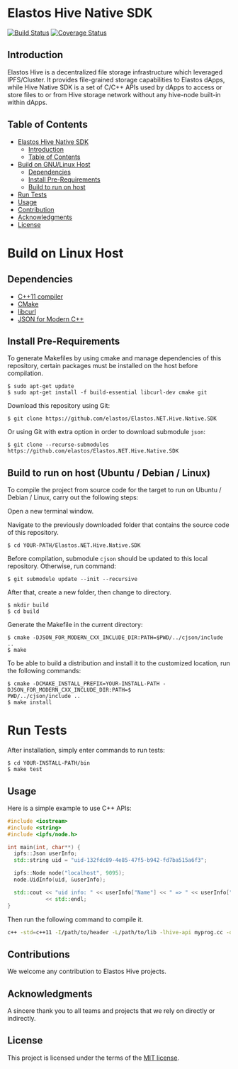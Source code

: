 # Elastos Hive Native SDK

[![Build Status](https://camo.githubusercontent.com/0950ada27e9e49dd28bd1083f3ce1c4acffa983a/68747470733a2f2f6170692e7472617669732d63692e6f72672f766173696c642f6370702d697066732d6170692e7376673f6272616e63683d6d6173746572)](https://travis-ci.org/elastos/Elastos.NET.Hive.Native.SDK)
[![Coverage Status](https://camo.githubusercontent.com/952ba40079aafb7f388c94988b5d7df29a8a8692/68747470733a2f2f636f766572616c6c732e696f2f7265706f732f6769746875622f766173696c642f6370702d697066732d6170692f62616467652e7376673f6272616e63683d6d6173746572)](https://coveralls.io/github/elastos/Elastos.NET.Hive.Native.SDK?branch=master)

## Introduction

Elastos Hive is a decentralized file storage infrastructure which leveraged IPFS/Cluster. It provides file-grained storage capabilities to Elastos dApps, while Hive Native SDK is a set of C/C++ APIs used by dApps to access or store files to or from Hive storage network without any hive-node built-in within dApps.

## Table of Contents

- [Elastos Hive Native SDK](#elastos-hive-native-sdk)
  - [Introduction](#introduction)
  - [Table of Contents](#table-of-contents)
- [Build on GNU/Linux Host](#build-on-linux-host)
  - [Dependencies](#dependencies)
  - [Install Pre-Requirements](#install-pre-requirement)
  - [Build to run on host](#build-to-run-on-host)
- [Run Tests](#run-tests)
- [Usage](#usage)
- [Contribution](#contribution)
- [Acknowledgments](#acknowledgments)
- [License](#license)

# Build on Linux Host

## Dependencies

- [C++11 compiler](https://github.com/nlohmann/json#supported-compilers)
- [CMake](http://cmake.org)
- [libcurl](https://curl.haxx.se/libcurl)
- [JSON for Modern C++](https://github.com/nlohmann/json)

## Install Pre-Requirements

To generate Makefiles by using cmake and manage dependencies of this repository, certain packages must be installed on the host before compilation.

```shell
$ sudo apt-get update
$ sudo apt-get install -f build-essential libcurl-dev cmake git
```

Download this repository using Git:

```shell
$ git clone https://github.com/elastos/Elastos.NET.Hive.Native.SDK
```

Or using Git with extra option in order to download submodule `json`:

```shell
$ git clone --recurse-submodules https://github.com/elastos/Elastos.NET.Hive.Native.SDK
```
## Build to run on host (Ubuntu / Debian / Linux)

To compile the project from source code for the target to run on Ubuntu / Debian / Linux, carry out the following steps:

Open a new terminal window.

Navigate to the previously downloaded folder that contains the source code of this repository.

```shell
$ cd YOUR-PATH/Elastos.NET.Hive.Native.SDK
```

Before compilation, submodule `cjson` should be updated to this local repository. Otherwise, run command:

```shell
$ git submodule update --init --recursive
```

After that, create a new folder, then change to directory.

```shell
$ mkdir build
$ cd build
```

Generate the Makefile in the current directory:

```shell
$ cmake -DJSON_FOR_MODERN_CXX_INCLUDE_DIR:PATH=$PWD/../cjson/include ..
$ make
```

To be able to build a distribution and install it to the customized location, run the following commands:

```shell
$ cmake -DCMAKE_INSTALL_PREFIX=YOUR-INSTALL-PATH -DJSON_FOR_MODERN_CXX_INCLUDE_DIR:PATH=$
PWD/../cjson/include ..
$ make install
```
# Run Tests

After installation, simply enter commands to run tests:

```shell
$ cd YOUR-INSTALL-PATH/bin
$ make test
```

## Usage

Here is a simple example to use C++ APIs:

```c++
#include <iostream>
#include <string>
#include <ipfs/node.h>

int main(int, char**) {
  ipfs::Json userInfo;
  std::string uid = "uid-132fdc89-4e85-47f5-b942-fd7ba515a6f3";

  ipfs::Node node("localhost", 9095);
  node.UidInfo(uid, &userInfo);

  std::cout << "uid info: " << userInfo["Name"] << " => " << userInfo["Id"]
            << std::endl;
}
```

Then run the following command to compile it.

```sh
c++ -std=c++11 -I/path/to/header -L/path/to/lib -lhive-api myprog.cc -o myprog
```

## Contributions

We welcome any contribution to Elastos Hive projects.

## Acknowledgments
A sincere thank you to all teams and projects that we rely on directly or indirectly.

## License
This project is licensed under the terms of the [MIT license](https://github.com/elastos/Elastos.NET.Hive.Native.SDK/blob/dev-master/LICENSE).
